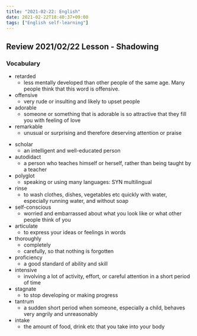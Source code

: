 ```yaml
---
title: "2021-02-22: English"
date: 2021-02-22T18:40:37+09:00
tags: ["English self-learning"]
---
```


## Review 2021/02/22 Lesson - Shadowing

### Vocabulary

+ retarded
  - less mentally developed than other people of the same age. Many people think that this word is offensive.
+ offensive
  - very rude or insulting and likely to upset people
+ adorable
  - someone or something that is adorable is so attractive that they fill you with feeling of love
+ remarkable
  - unusual or surprising and therefore deserving attention or praise
* scholar
  - an intelligent and well-educated person
* autodidact
  - a person who teaches himself or herself, rather than being taught by a teacher
* polyglot
  - speaking or using many languages: SYN multilingual
* rinse
  - to wash clothes, dishes, vegetables etc quickly with water, especially running water, and without soap
* self-conscious
  - worried and embarrassed about what you look like or what other people think of you
* articulate
  - to express your ideas or feelings in words
* thoroughly
  - completely
  - carefully, so that nothing is forgotten
* proficiency
  - a good standard of ability and skill
* intensive
  - involving a lot of activity, effort, or careful attention in a short period of time
* stagnate
  - to stop developing or making progress
* tantrum
  - a sudden short period when someone, especially a child, behaves very angrily and unreasonably
* intake
  - the amount of food, drink etc that you take into your body
